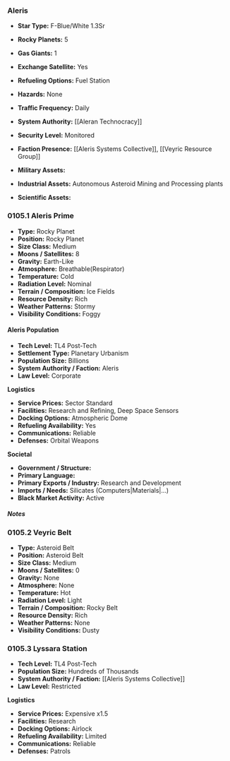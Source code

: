 ### Aleris
- **Star Type:** F-Blue/White 1.3Sr
- **Rocky Planets:** 5
- **Gas Giants:** 1
- **Exchange Satellite:** Yes
- **Refueling Options:** Fuel Station
- **Hazards:** None
- **Traffic Frequency:** Daily

- **System Authority:** [[Aleran Technocracy]]
- **Security Level:** Monitored
- **Faction Presence:** [[Aleris Systems Collective]], [[Veyric Resource Group]]
- **Military Assets:** 
- **Industrial Assets:** Autonomous Asteroid Mining and Processing plants
- **Scientific Assets:** 

### 0105.1 Aleris Prime
- **Type:** Rocky Planet
- **Position:** Rocky Planet
- **Size Class:** Medium
- **Moons / Satellites:** 8
- **Gravity:** Earth-Like
- **Atmosphere:** Breathable(Respirator)
- **Temperature:** Cold
- **Radiation Level:** Nominal
- **Terrain / Composition:** Ice Fields
- **Resource Density:** Rich
- **Weather Patterns:** Stormy
- **Visibility Conditions:** Foggy

#### Aleris Population
- **Tech Level:** TL4 Post-Tech
- **Settlement Type:** Planetary Urbanism
- **Population Size:** Billions
- **System Authority / Faction:** Aleris
- **Law Level:** Corporate

**Logistics**
- **Service Prices:** Sector Standard
- **Facilities:** Research and Refining, Deep Space Sensors
- **Docking Options:** Atmospheric Dome
- **Refueling Availability:** Yes
- **Communications:** Reliable
- **Defenses:** Orbital Weapons

**Societal**
- **Government / Structure:** 
- **Primary Language:** 
- **Primary Exports / Industry:** Research and Development
- **Imports / Needs:** Silicates (Computers|Materials|...)
- **Black Market Activity:** Active

##### Notes


### 0105.2 Veyric Belt
- **Type:** Asteroid Belt
- **Position:** Asteroid Belt
- **Size Class:** Medium
- **Moons / Satellites:** 0
- **Gravity:** None
- **Atmosphere:** None
- **Temperature:** Hot
- **Radiation Level:** Light
- **Terrain / Composition:** Rocky Belt
- **Resource Density:** Rich
- **Weather Patterns:** None
- **Visibility Conditions:** Dusty

### 0105.3 Lyssara Station
- **Tech Level:** TL4 Post-Tech
- **Population Size:** Hundreds of Thousands
- **System Authority / Faction:** [[Aleris Systems Collective]]
- **Law Level:** Restricted

**Logistics**
- **Service Prices:** Expensive x1.5
- **Facilities:** Research
- **Docking Options:** Airlock
- **Refueling Availability:** Limited
- **Communications:** Reliable
- **Defenses:** Patrols
